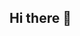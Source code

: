 ## Hi there 👋

<!--
**christianxescobar/christianxescobar** is a ✨ _special_ ✨ repository because its `README.md` (this file) appears on your GitHub profile.

Here are some ideas to get you started:

- 🔭 I’m currently working on incorporating AI into HR processes in my psychology startup.
- 🌱 I’m currently learning advanced AI techniques and their applications in psychology and HR.
- 👯 I’m looking to collaborate on tech projects that merge AI and mental health solutions.
- 🤔 I’m looking for help with innovative ideas to integrate technology in psychological practices.
- 💬 Ask me about the intersection of psychology, technology, and artificial intelligence.
- 📫 How to reach me: Instagram -> @christianxescobar 
- 😄 Pronouns: He
- ⚡ Fun fact: I love exploring how AI can improve our understanding of human behavior and optimize everyday tasks.
-->
